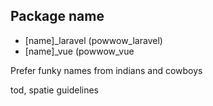 ## Package name

* [name]_laravel (powwow_laravel)
* [name]_vue (powwow_vue
  
Prefer funky names from indians and cowboys
  
  tod, spatie guidelines
